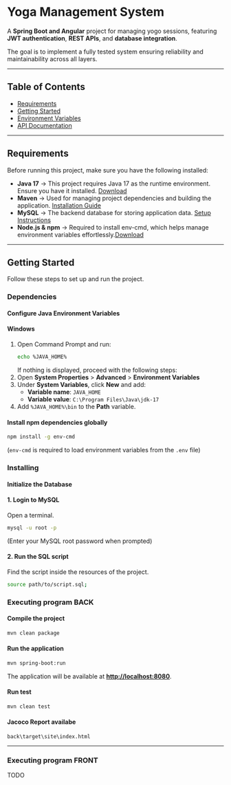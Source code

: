 # Yoga Management System

A **Spring Boot and Angular** project for managing yogo sessions, featuring **JWT authentication**, **REST APIs**, and **database integration**.

The goal is to implement a fully tested system ensuring reliability and maintainability across all layers.

---

## Table of Contents

- [Requirements](#requirements)
- [Getting Started](#getting-started)
- [Environment Variables](#environment-variables)
- [API Documentation](#api-documentation)

---

## Requirements

Before running this project, make sure you have the following installed:

- **Java 17** → This project requires Java 17 as the runtime environment. Ensure you have it installed. [Download](https://jdk.java.net/archive/)
- **Maven** → Used for managing project dependencies and building the application. [Installation Guide](https://maven.apache.org/install.html)
- **MySQL** → The backend database for storing application data. [Setup Instructions](https://openclassrooms.com/fr/courses/6971126-implementez-vos-bases-de-donnees-relationnelles-avec-sql/7152681-installez-le-sgbd-mysql)
- **Node.js & npm** → Required to install env-cmd, which helps manage environment variables effortlessly.[Download](https://nodejs.org/en/download)

---

## Getting Started

Follow these steps to set up and run the project.

### Dependencies

#### Configure Java Environment Variables

#### Windows

1. Open Command Prompt and run:
   ```sh
   echo %JAVA_HOME%
   ```
   If nothing is displayed, proceed with the following steps:
2. Open **System Properties** > **Advanced** > **Environment Variables**
3. Under **System Variables**, click **New** and add:
   - **Variable name**: `JAVA_HOME`
   - **Variable value**: `C:\Program Files\Java\jdk-17`
4. Add `%JAVA_HOME%\bin` to the **Path** variable.

#### Install npm dependencies globally

```sh
npm install -g env-cmd
```

(`env-cmd` is required to load environment variables from the `.env` file)

### Installing

#### Initialize the Database

#### 1. Login to MySQL

Open a terminal.

```sh
mysql -u root -p
```

(Enter your MySQL root password when prompted)

#### 2. Run the SQL script

Find the script inside the resources of the project.

```sh
source path/to/script.sql;
```


### Executing program BACK

#### Compile the project

```sh
mvn clean package
```

#### Run the application

```sh
mvn spring-boot:run
```

The application will be available at **[http://localhost:8080](http://localhost:8080)**.

#### Run test
```sh
mvn clean test
```
#### Jacoco Report availabe
```
back\target\site\index.html
```
 
---

### Executing program FRONT

TODO
